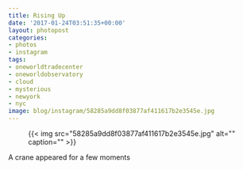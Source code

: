 ```yaml
---
title: Rising Up
date: '2017-01-24T03:51:35+00:00'
layout: photopost
categories:
- photos
- instagram
tags:
- oneworldtradecenter
- oneworldobservatory
- cloud
- mysterious
- newyork
- nyc
image: blog/instagram/58285a9dd8f03877af411617b2e3545e.jpg
---
```


<figure class="photo photo--square">
  {{< img src="58285a9dd8f03877af411617b2e3545e.jpg" alt="" caption="" >}}

</figure>

A crane appeared for a few moments

